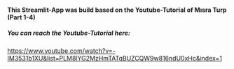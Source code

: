 #### This Streamlit-App was build based on the Youtube-Tutorial of Mısra Turp (Part 1-4)

##### You can reach the Youtube-Tutorial here:
https://www.youtube.com/watch?v=-IM3531b1XU&list=PLM8lYG2MzHmTATqBUZCQW9w816ndU0xHc&index=1
